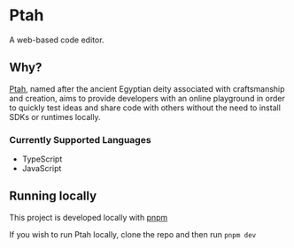# Ptah

A web-based code editor.

## Why?

[Ptah](https://en.wikipedia.org/wiki/Ptah), named after the ancient Egyptian deity associated with craftsmanship and creation, aims to provide developers with an online playground in order to quickly test ideas and share code with others without the need to install SDKs or runtimes locally.

### Currently Supported Languages

- TypeScript
- JavaScript

## Running locally

This project is developed locally with [pnpm](https://pnpm.io/)

If you wish to run Ptah locally, clone the repo and then run `pnpm dev`
